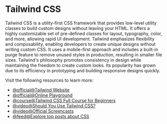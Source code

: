 # Tailwind CSS

Tailwind CSS is a utility-first CSS framework that provides low-level utility classes to build custom designs without leaving your HTML. It offers a highly customizable set of pre-defined classes for layout, typography, color, and more, allowing rapid UI development. Tailwind emphasizes flexibility and composability, enabling developers to create unique designs without writing custom CSS. It uses a mobile-first approach and includes a built-in purge feature to remove unused styles in production, resulting in smaller file sizes. Tailwind's philosophy promotes consistency in design while maintaining the freedom to create custom looks. Its popularity has grown due to its efficiency in prototyping and building responsive designs quickly.

Visit the following resources to learn more:

- [@official@Tailwind Website](https://tailwindcss.com)
- [@official@Online Playground](https://play.tailwindcss.com)
- [@course@Tailwind CSS Full Course for Beginners](https://www.youtube.com/watch?v=lCxcTsOHrjo)
- [@video@Should You Use Tailwind CSS?](https://www.youtube.com/watch?v=hdGsFpZ0J2E)
- [@video@Official Screencasts](https://www.youtube.com/c/TailwindLabs/videos)
- [@feed@Explore top posts about CSS](https://app.daily.dev/tags/css?ref=roadmapsh)
